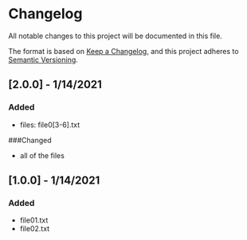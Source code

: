# Changelog
All notable changes to this project will be documented in this file.

The format is based on [Keep a Changelog](https://keepachangelog.com/en/1.0.0/),
and this project adheres to [Semantic Versioning](https://semver.org/spec/v2.0.0.html).

## [2.0.0] - 1/14/2021
### Added
- files: file0[3-6].txt

###Changed
- all of the files

## [1.0.0] - 1/14/2021
### Added
- file01.txt
- file02.txt